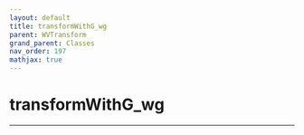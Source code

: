```yaml
---
layout: default
title: transformWithG_wg
parent: WVTransform
grand_parent: Classes
nav_order: 197
mathjax: true
---
```


#  transformWithG_wg




---

